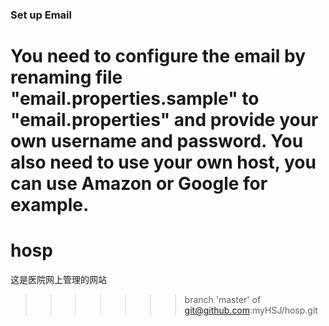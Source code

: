 ### Set up Email

You need to configure the email by renaming file "email.properties.sample" to "email.properties" and provide your own username and password.
You also need to use your own host, you can use Amazon or Google for example.
=======
# hosp
这是医院网上管理的网站
>>>>>>> branch 'master' of git@github.com:myHSJ/hosp.git
